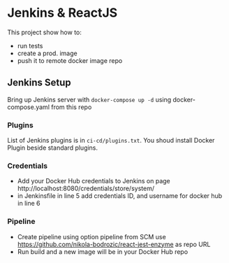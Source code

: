 # Jenkins & ReactJS

This project show how to:
- run tests
- create a prod. image
- push it to remote docker image repo

## Jenkins Setup

Bring up Jenkins server with `docker-compose up -d` using docker-compose.yaml from this repo

### Plugins

List of Jenkins plugins is in `ci-cd/plugins.txt`. You shoud install Docker Plugin beside standard plugins.

### Credentials

- Add your Docker Hub credentials to Jenkins on page http://localhost:8080/credentials/store/system/
- in Jenkinsfile in line 5 add credentials ID, and username for docker hub in line 6

### Pipeline

- Create pipeline using option pipeline from SCM use https://github.com/nikola-bodrozic/react-jest-enzyme as repo URL
- Run build and a new image will be in your Docker Hub repo
